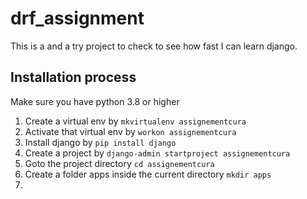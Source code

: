 # drf_assignment
This is a  and a try project to check to see how fast I can learn django.
## Installation process
 Make sure you have python 3.8 or higher
 1. Create a virtual env by `mkvirtualenv assignementcura`
 2. Activate that virtual env by `workon assignementcura`
 3. Install django by `pip install django`
 3. Create a project by `django-admin startproject assignementcura`
 4. Goto the project directory `cd assignementcura`
 4. Create a folder apps inside the current directory `mkdir apps`
 5. 
